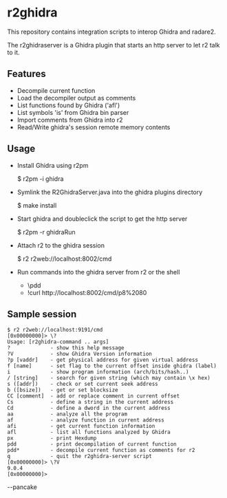 r2ghidra
========

This repository contains integration scripts to interop Ghidra and radare2.

The r2ghidraserver is a Ghidra plugin that starts an http server to let r2 talk to it.

Features
--------

* Decompile current function
* Load the decompiler output as comments
* List functions found by Ghidra ('afl')
* List symbols 'is' from Ghidra bin parser
* Import comments from Ghidra into r2
* Read/Write ghidra's session remote memory contents

Usage
-----

* Install Ghidra using r2pm

	$ r2pm -i ghidra

* Symlink the R2GhidraServer.java into the ghidra plugins directory

	$ make install

* Start ghidra and doubleclick the script to get the http server

	$ r2pm -r ghidraRun

* Attach r2 to the ghidra session

	$ r2 r2web://localhost:8002/cmd

* Run commands into the ghidra server from r2 or the shell

	* \pdd
	* !curl http://localhost:8002/cmd/p8%2080

Sample session
--------------

```
$ r2 r2web://localhost:9191/cmd
[0x00000000]> \?
Usage: [r2ghidra-command .. args]
?             - show this help message
?V            - show Ghidra Version information
?p [vaddr]    - get physical address for given virtual address
f [name]      - set flag to the current offset inside ghidra (label)
i             - show program information (arch/bits/hash..)
/ [string]    - search for given string (which may contain \x hex)
s ([addr])    - check or set current seek address
b ([bsize])   - get or set blocksize
CC [comment]  - add or replace comment in current offset
Cs            - define a string in the current address
Cd            - define a dword in the current address
aa            - analyze all the program
af            - analyze function in current address
afi           - get current function information
afl           - list all functions analyzed by Ghidra
px            - print Hexdump
pdd           - print decompilation of current function
pdd*          - decompile current function as comments for r2
q             - quit the r2ghidra-server script
[0x00000000]> \?V
9.0.4
[0x00000000]>
```

--pancake
